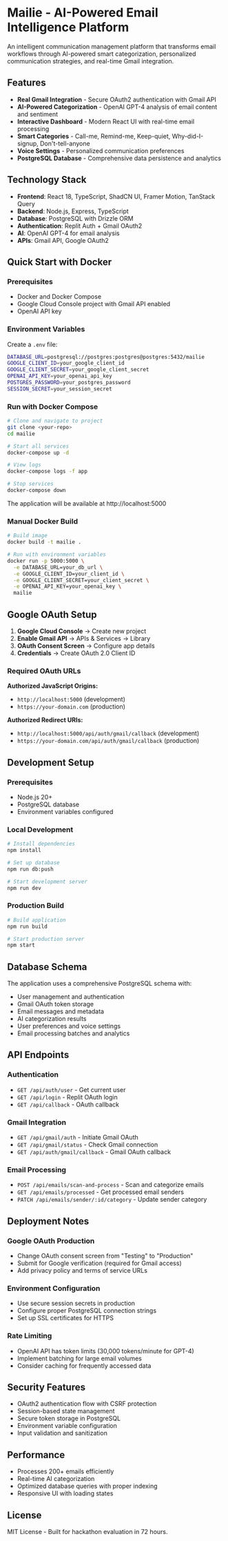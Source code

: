 # Mailie - AI-Powered Email Intelligence Platform

An intelligent communication management platform that transforms email workflows through AI-powered smart categorization, personalized communication strategies, and real-time Gmail integration.

## Features

- **Real Gmail Integration** - Secure OAuth2 authentication with Gmail API
- **AI-Powered Categorization** - OpenAI GPT-4 analysis of email content and sentiment
- **Interactive Dashboard** - Modern React UI with real-time email processing
- **Smart Categories** - Call-me, Remind-me, Keep-quiet, Why-did-I-signup, Don't-tell-anyone
- **Voice Settings** - Personalized communication preferences
- **PostgreSQL Database** - Comprehensive data persistence and analytics

## Technology Stack

- **Frontend**: React 18, TypeScript, ShadCN UI, Framer Motion, TanStack Query
- **Backend**: Node.js, Express, TypeScript
- **Database**: PostgreSQL with Drizzle ORM
- **Authentication**: Replit Auth + Gmail OAuth2
- **AI**: OpenAI GPT-4 for email analysis
- **APIs**: Gmail API, Google OAuth2

## Quick Start with Docker

### Prerequisites
- Docker and Docker Compose
- Google Cloud Console project with Gmail API enabled
- OpenAI API key

### Environment Variables
Create a `.env` file:
```bash
DATABASE_URL=postgresql://postgres:postgres@postgres:5432/mailie
GOOGLE_CLIENT_ID=your_google_client_id
GOOGLE_CLIENT_SECRET=your_google_client_secret
OPENAI_API_KEY=your_openai_api_key
POSTGRES_PASSWORD=your_postgres_password
SESSION_SECRET=your_session_secret
```

### Run with Docker Compose
```bash
# Clone and navigate to project
git clone <your-repo>
cd mailie

# Start all services
docker-compose up -d

# View logs
docker-compose logs -f app

# Stop services
docker-compose down
```

The application will be available at http://localhost:5000

### Manual Docker Build
```bash
# Build image
docker build -t mailie .

# Run with environment variables
docker run -p 5000:5000 \
  -e DATABASE_URL=your_db_url \
  -e GOOGLE_CLIENT_ID=your_client_id \
  -e GOOGLE_CLIENT_SECRET=your_client_secret \
  -e OPENAI_API_KEY=your_openai_key \
  mailie
```

## Google OAuth Setup

1. **Google Cloud Console** → Create new project
2. **Enable Gmail API** → APIs & Services → Library
3. **OAuth Consent Screen** → Configure app details
4. **Credentials** → Create OAuth 2.0 Client ID

### Required OAuth URLs
**Authorized JavaScript Origins:**
- `http://localhost:5000` (development)
- `https://your-domain.com` (production)

**Authorized Redirect URIs:**
- `http://localhost:5000/api/auth/gmail/callback` (development)
- `https://your-domain.com/api/auth/gmail/callback` (production)

## Development Setup

### Prerequisites
- Node.js 20+
- PostgreSQL database
- Environment variables configured

### Local Development
```bash
# Install dependencies
npm install

# Set up database
npm run db:push

# Start development server
npm run dev
```

### Production Build
```bash
# Build application
npm run build

# Start production server
npm start
```

## Database Schema

The application uses a comprehensive PostgreSQL schema with:
- User management and authentication
- Gmail OAuth token storage
- Email messages and metadata
- AI categorization results
- User preferences and voice settings
- Email processing batches and analytics

## API Endpoints

### Authentication
- `GET /api/auth/user` - Get current user
- `GET /api/login` - Replit OAuth login
- `GET /api/callback` - OAuth callback

### Gmail Integration
- `GET /api/gmail/auth` - Initiate Gmail OAuth
- `GET /api/gmail/status` - Check Gmail connection
- `GET /api/auth/gmail/callback` - Gmail OAuth callback

### Email Processing
- `POST /api/emails/scan-and-process` - Scan and categorize emails
- `GET /api/emails/processed` - Get processed email senders
- `PATCH /api/emails/sender/:id/category` - Update sender category

## Deployment Notes

### Google OAuth Production
- Change OAuth consent screen from "Testing" to "Production"
- Submit for Google verification (required for Gmail access)
- Add privacy policy and terms of service URLs

### Environment Configuration
- Use secure session secrets in production
- Configure proper PostgreSQL connection strings
- Set up SSL certificates for HTTPS

### Rate Limiting
- OpenAI API has token limits (30,000 tokens/minute for GPT-4)
- Implement batching for large email volumes
- Consider caching for frequently accessed data

## Security Features

- OAuth2 authentication flow with CSRF protection
- Session-based state management
- Secure token storage in PostgreSQL
- Environment variable configuration
- Input validation and sanitization

## Performance

- Processes 200+ emails efficiently
- Real-time AI categorization
- Optimized database queries with proper indexing
- Responsive UI with loading states

## License

MIT License - Built for hackathon evaluation in 72 hours.
